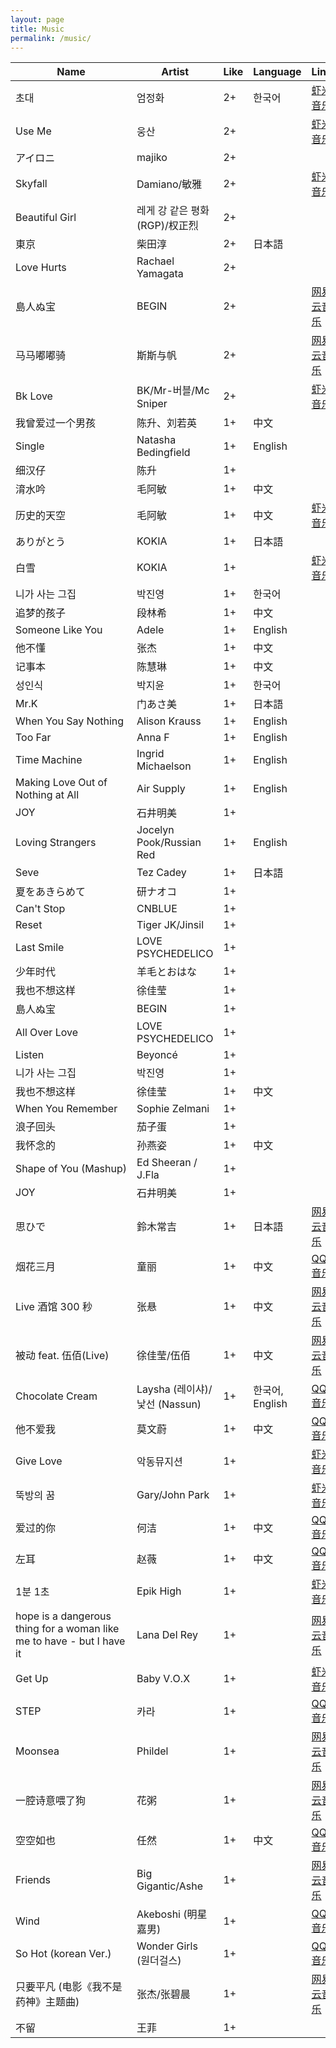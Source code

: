 ```yaml
---
layout: page
title: Music
permalink: /music/
---
```


| Name                                                                  | Artist                         | Like | Language        | Links                                                                |
| --------------------------------------------------------------------- | ------------------------------ | ---- | --------------- | -------------------------------------------------------------------- |
| 초대                                                                  | 엄정화                         | 2+   | 한국어          | [虾米音乐](https://www.xiami.com/song/2385465)                       |
| Use Me                                                                | 웅산                           | 2+   |                 | [虾米音乐](https://www.xiami.com/song/1774593672)                    |
| アイロニ                                                              | majiko                         | 2+   |                 |                                                                      |
| Skyfall                                                               | Damiano/敏雅                   | 2+   |                 | [虾米音乐](https://www.xiami.com/song/1773702222)                    |
| Beautiful Girl                                                        | 레게 강 같은 평화 (RGP)/权正烈 | 2+   |                 |                                                                      |
| 東京                                                                  | 柴田淳                         | 2+   | 日本語          |                                                                      |
| Love Hurts                                                            | Rachael Yamagata               | 2+   |                 |                                                                      |
| 島人ぬ宝                                                              | BEGIN                          | 2+   |                 | [网易云音乐](http://music.163.com/song/694660/?userid=268512663)     |
| 马马嘟嘟骑                                                            | 斯斯与帆                       | 2+   |                 | [网易云音乐](http://music.163.com/song/486855953/?userid=268512663)  |
| Bk Love                                                               | BK/Mr-버블/Mc Sniper           | 2+   |                 | [虾米音乐](https://www.xiami.com/song/3586351)                       |
| 我曾爱过一个男孩                                                      | 陈升、刘若英                   | 1+   | 中文            |                                                                      |
| Single                                                                | Natasha Bedingfield            | 1+   | English         |                                                                      |
| 细汉仔                                                                | 陈升                           | 1+   |                 |                                                                      |
| 淯水吟                                                                | 毛阿敏                         | 1+   | 中文            |                                                                      |
| 历史的天空                                                            | 毛阿敏                         | 1+   | 中文            | [虾米音乐](https://www.xiami.com/song/134470)                        |
| ありがとう                                                            | KOKIA                          | 1+   | 日本語          |                                                                      |
| 白雪                                                                  | KOKIA                          | 1+   |                 | [虾米音乐](https://www.xiami.com/song/2075929)                       |
| 니가 사는 그집                                                        | 박진영                         | 1+   | 한국어          |                                                                      |
| 追梦的孩子                                                            | 段林希                         | 1+   | 中文            |                                                                      |
| Someone Like You                                                      | Adele                          | 1+   | English         |                                                                      |
| 他不懂                                                                | 张杰                           | 1+   | 中文            |                                                                      |
| 记事本                                                                | 陈慧琳                         | 1+   | 中文            |                                                                      |
| 성인식                                                                | 박지윤                         | 1+   | 한국어          |                                                                      |
| Mr.K                                                                  | 门あさ美                       | 1+   | 日本語          |                                                                      |
| When You Say Nothing                                                  | Alison Krauss                  | 1+   | English         |                                                                      |
| Too Far                                                               | Anna F                         | 1+   | English         |                                                                      |
| Time Machine                                                          | Ingrid Michaelson              | 1+   | English         |                                                                      |
| Making Love Out of Nothing at All                                     | Air Supply                     | 1+   | English         |                                                                      |
| JOY                                                                   | 石井明美                       | 1+   |                 |                                                                      |
| Loving Strangers                                                      | Jocelyn Pook/Russian Red       | 1+   | English         |                                                                      |
| Seve                                                                  | Tez Cadey                      | 1+   | 日本語          |                                                                      |
| 夏をあきらめて                                                        | 研ナオコ                       | 1+   |                 |                                                                      |
| Can't Stop                                                            | CNBLUE                         | 1+   |                 |                                                                      |
| Reset                                                                 | Tiger JK/Jinsil                | 1+   |                 |                                                                      |
| Last Smile                                                            | LOVE PSYCHEDELICO              | 1+   |                 |                                                                      |
| 少年时代                                                              | 羊毛とおはな                   | 1+   |                 |                                                                      |
| 我也不想这样                                                          | 徐佳莹                         | 1+   |                 |                                                                      |
| 島人ぬ宝                                                              | BEGIN                          | 1+   |                 |                                                                      |
| All Over Love                                                         | LOVE PSYCHEDELICO              | 1+   |                 |                                                                      |
| Listen                                                                | Beyoncé                        | 1+   |                 |                                                                      |
| 니가 사는 그집                                                        | 박진영                         | 1+   |                 |                                                                      |
| 我也不想这样                                                          | 徐佳莹                         | 1+   | 中文            |                                                                      |
| When You Remember                                                     | Sophie Zelmani                 | 1+   |                 |                                                                      |
| 浪子回头                                                              | 茄子蛋                         | 1+   |                 |                                                                      |
| 我怀念的                                                              | 孙燕姿                         | 1+   | 中文            |                                                                      |
| Shape of You (Mashup)                                                 | Ed Sheeran / J.Fla             | 1+   |                 |                                                                      |
| JOY                                                                   | 石井明美                       | 1+   |                 |                                                                      |
| 思ひで                                                                | 鈴木常吉                       | 1+   | 日本語          | [网易云音乐](http://music.163.com/song/22754969/?userid=268512663)   |
| 烟花三月                                                              | 童丽                           | 1+   | 中文            | [QQ 音乐](https://c.y.qq.com/base/fcgi-bin/u?__=nzSdkcg)             |
| Live 酒馆 300 秒                                                      | 张悬                           | 1+   | 中文            | [网易云音乐](http://music.163.com/song/326734/?userid=268512663)     |
| 被动 feat. 伍佰(Live)                                                 | 徐佳莹/伍佰                    | 1+   | 中文            | [网易云音乐](http://music.163.com/song/1408017141/?userid=268512663) |
| Chocolate Cream                                                       | Laysha (레이샤)/낯선 (Nassun)  | 1+   | 한국어, English | [QQ 音乐](https://c.y.qq.com/base/fcgi-bin/u?__=berwY3x)             |
| 他不爱我                                                              | 莫文蔚                         | 1+   | 中文            | [QQ 音乐](https://c.y.qq.com/base/fcgi-bin/u?__=IgT3Y3M)             |
| Give Love                                                             | 악동뮤지션                     | 1+   |                 | [虾米音乐](https://www.xiami.com/song/1772880603)                    |
| 뚝방의 꿈                                                             | Gary/John Park                 | 1+   |                 | [虾米音乐](https://www.xiami.com/song/1774817710)                    |
| 爱过的你                                                              | 何洁                           | 1+   | 中文            | [QQ 音乐](https://c.y.qq.com/base/fcgi-bin/u?__=Ut7ZA3j)             |
| 左耳                                                                  | 赵薇                           | 1+   | 中文            | [QQ 音乐](https://c.y.qq.com/base/fcgi-bin/u?__=UzzqA3Q)             |
| 1분 1초                                                               | Epik High                      | 1+   |                 | [虾米音乐](https://www.xiami.com/song/3391408)                       |
| hope is a dangerous thing for a woman like me to have - but I have it | Lana Del Rey                   | 1+   |                 | [网易云音乐](http://music.163.com/song/1338268110/?userid=268512663) |
| Get Up                                                                | Baby V.O.X                     | 1+   |                 | [虾米音乐](https://www.xiami.com/song/1768940568)                    |
| STEP                                                                  | 카라                           | 1+   |                 | [QQ 音乐](https://c.y.qq.com/base/fcgi-bin/u?__=kmNxA3b)             |
| Moonsea                                                               | Phildel                        | 1+   |                 | [网易云音乐](http://music.163.com/song/26183616/?userid=268512663)   |
| 一腔诗意喂了狗                                                        | 花粥                           | 1+   |                 | [网易云音乐](http://music.163.com/song/460542191/?userid=268512663)  |
| 空空如也                                                              | 任然                           | 1+   | 中文            | [QQ 音乐](https://c.y.qq.com/base/fcgi-bin/u?__=01QNOhi)             |
| Friends                                                               | Big Gigantic/Ashe              | 1+   |                 | [网易云音乐](http://music.163.com/song/1384484932/?userid=268512663) |
| Wind                                                                  | Akeboshi (明星嘉男)            | 1+   |                 | [QQ 音乐](https://c.y.qq.com/base/fcgi-bin/u?__=2in2M3c)             |
| So Hot (korean Ver.)                                                  | Wonder Girls (원더걸스)        | 1+   |                 | [QQ 音乐](https://c.y.qq.com/base/fcgi-bin/u?__=U2HBH3g)             |
| 只要平凡 (电影《我不是药神》主题曲)                                   | 张杰/张碧晨                    | 1+   |                 | [网易云音乐](http://music.163.com/song/574919767/?userid=268512663)  |
| 不留                                                                  | 王菲                           | 1+   |                 |                                                                      |
